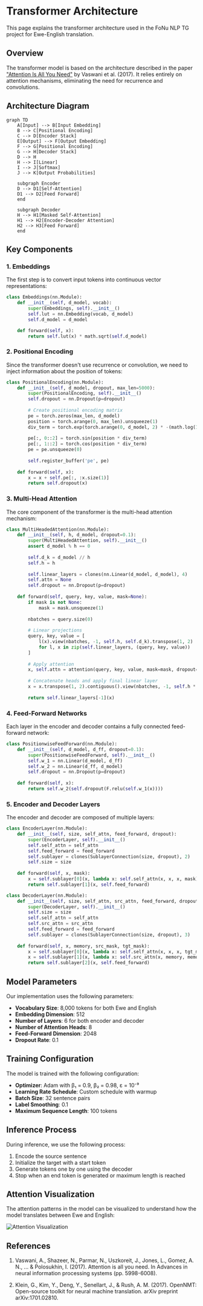 # Transformer Architecture

This page explains the transformer architecture used in the FoNu NLP TG project for Ewe-English translation.

## Overview

The transformer model is based on the architecture described in the paper ["Attention Is All You Need"](https://arxiv.org/abs/1706.03762) by Vaswani et al. (2017). It relies entirely on attention mechanisms, eliminating the need for recurrence and convolutions.

## Architecture Diagram

```mermaid
graph TD
    A[Input] --> B[Input Embedding]
    B --> C[Positional Encoding]
    C --> D[Encoder Stack]
    E[Output] --> F[Output Embedding]
    F --> G[Positional Encoding]
    G --> H[Decoder Stack]
    D --> H
    H --> I[Linear]
    I --> J[Softmax]
    J --> K[Output Probabilities]
    
    subgraph Encoder
    D --> D1[Self-Attention]
    D1 --> D2[Feed Forward]
    end
    
    subgraph Decoder
    H --> H1[Masked Self-Attention]
    H1 --> H2[Encoder-Decoder Attention]
    H2 --> H3[Feed Forward]
    end
```

## Key Components

### 1. Embeddings

The first step is to convert input tokens into continuous vector representations:

```python
class Embeddings(nn.Module):
    def __init__(self, d_model, vocab):
        super(Embeddings, self).__init__()
        self.lut = nn.Embedding(vocab, d_model)
        self.d_model = d_model

    def forward(self, x):
        return self.lut(x) * math.sqrt(self.d_model)
```

### 2. Positional Encoding

Since the transformer doesn't use recurrence or convolution, we need to inject information about the position of tokens:

```python
class PositionalEncoding(nn.Module):
    def __init__(self, d_model, dropout, max_len=5000):
        super(PositionalEncoding, self).__init__()
        self.dropout = nn.Dropout(p=dropout)
        
        # Create positional encoding matrix
        pe = torch.zeros(max_len, d_model)
        position = torch.arange(0, max_len).unsqueeze(1)
        div_term = torch.exp(torch.arange(0, d_model, 2) * -(math.log(10000.0) / d_model))
        
        pe[:, 0::2] = torch.sin(position * div_term)
        pe[:, 1::2] = torch.cos(position * div_term)
        pe = pe.unsqueeze(0)
        
        self.register_buffer('pe', pe)
        
    def forward(self, x):
        x = x + self.pe[:, :x.size(1)]
        return self.dropout(x)
```

### 3. Multi-Head Attention

The core component of the transformer is the multi-head attention mechanism:

```python
class MultiHeadedAttention(nn.Module):
    def __init__(self, h, d_model, dropout=0.1):
        super(MultiHeadedAttention, self).__init__()
        assert d_model % h == 0
        
        self.d_k = d_model // h
        self.h = h
        
        self.linear_layers = clones(nn.Linear(d_model, d_model), 4)
        self.attn = None
        self.dropout = nn.Dropout(p=dropout)
        
    def forward(self, query, key, value, mask=None):
        if mask is not None:
            mask = mask.unsqueeze(1)
            
        nbatches = query.size(0)
        
        # Linear projections
        query, key, value = [
            l(x).view(nbatches, -1, self.h, self.d_k).transpose(1, 2)
            for l, x in zip(self.linear_layers, (query, key, value))
        ]
        
        # Apply attention
        x, self.attn = attention(query, key, value, mask=mask, dropout=self.dropout)
        
        # Concatenate heads and apply final linear layer
        x = x.transpose(1, 2).contiguous().view(nbatches, -1, self.h * self.d_k)
        
        return self.linear_layers[-1](x)
```

### 4. Feed-Forward Networks

Each layer in the encoder and decoder contains a fully connected feed-forward network:

```python
class PositionwiseFeedForward(nn.Module):
    def __init__(self, d_model, d_ff, dropout=0.1):
        super(PositionwiseFeedForward, self).__init__()
        self.w_1 = nn.Linear(d_model, d_ff)
        self.w_2 = nn.Linear(d_ff, d_model)
        self.dropout = nn.Dropout(p=dropout)
        
    def forward(self, x):
        return self.w_2(self.dropout(F.relu(self.w_1(x))))
```

### 5. Encoder and Decoder Layers

The encoder and decoder are composed of multiple layers:

```python
class EncoderLayer(nn.Module):
    def __init__(self, size, self_attn, feed_forward, dropout):
        super(EncoderLayer, self).__init__()
        self.self_attn = self_attn
        self.feed_forward = feed_forward
        self.sublayer = clones(SublayerConnection(size, dropout), 2)
        self.size = size
        
    def forward(self, x, mask):
        x = self.sublayer[0](x, lambda x: self.self_attn(x, x, x, mask))
        return self.sublayer[1](x, self.feed_forward)

class DecoderLayer(nn.Module):
    def __init__(self, size, self_attn, src_attn, feed_forward, dropout):
        super(DecoderLayer, self).__init__()
        self.size = size
        self.self_attn = self_attn
        self.src_attn = src_attn
        self.feed_forward = feed_forward
        self.sublayer = clones(SublayerConnection(size, dropout), 3)
        
    def forward(self, x, memory, src_mask, tgt_mask):
        x = self.sublayer[0](x, lambda x: self.self_attn(x, x, x, tgt_mask))
        x = self.sublayer[1](x, lambda x: self.src_attn(x, memory, memory, src_mask))
        return self.sublayer[2](x, self.feed_forward)
```

## Model Parameters

Our implementation uses the following parameters:

- **Vocabulary Size**: 8,000 tokens for both Ewe and English
- **Embedding Dimension**: 512
- **Number of Layers**: 6 for both encoder and decoder
- **Number of Attention Heads**: 8
- **Feed-Forward Dimension**: 2048
- **Dropout Rate**: 0.1

## Training Configuration

The model is trained with the following configuration:

- **Optimizer**: Adam with β₁ = 0.9, β₂ = 0.98, ε = 10⁻⁹
- **Learning Rate Schedule**: Custom schedule with warmup
- **Batch Size**: 32 sentence pairs
- **Label Smoothing**: 0.1
- **Maximum Sequence Length**: 100 tokens

## Inference Process

During inference, we use the following process:

1. Encode the source sentence
2. Initialize the target with a start token
3. Generate tokens one by one using the decoder
4. Stop when an end token is generated or maximum length is reached

## Attention Visualization

The attention patterns in the model can be visualized to understand how the model translates between Ewe and English:

![Attention Visualization](../assets/attention_visualization.png)

## References

1. Vaswani, A., Shazeer, N., Parmar, N., Uszkoreit, J., Jones, L., Gomez, A. N., ... & Polosukhin, I. (2017). Attention is all you need. In Advances in neural information processing systems (pp. 5998-6008).

2. Klein, G., Kim, Y., Deng, Y., Senellart, J., & Rush, A. M. (2017). OpenNMT: Open-source toolkit for neural machine translation. arXiv preprint arXiv:1701.02810.
